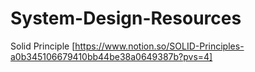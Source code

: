 # System-Design-Resources
Solid Principle [https://www.notion.so/SOLID-Principles-a0b345106679410bb44be38a0649387b?pvs=4]
